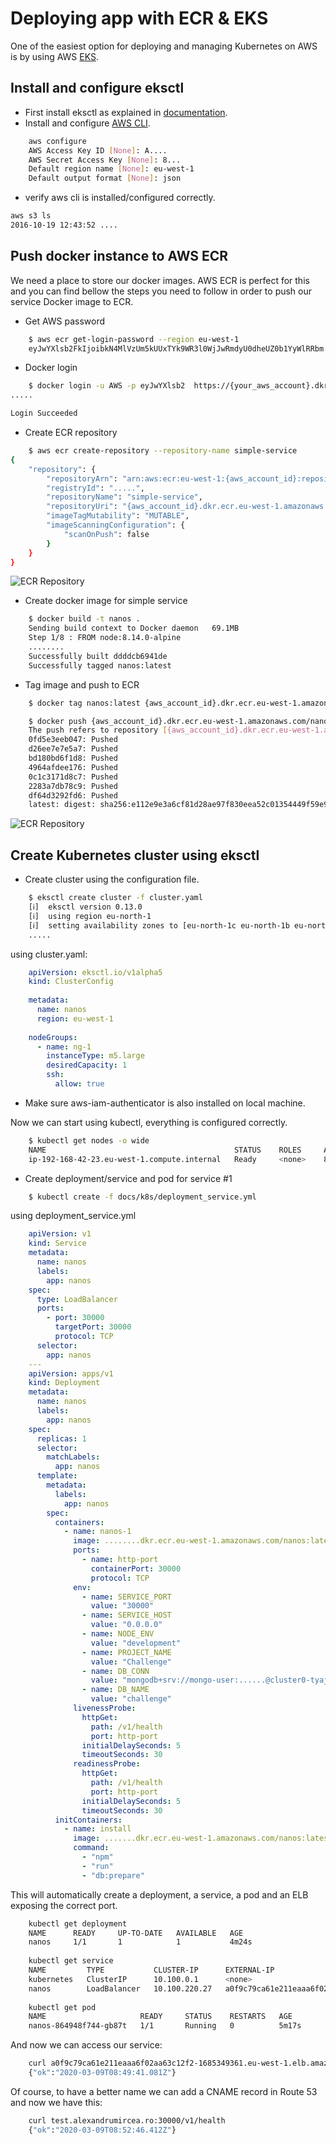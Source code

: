 # Deploying app with ECR & EKS

One of the easiest option for deploying and managing Kubernetes on AWS is by using AWS [EKS](https://aws.amazon.com/eks/).

## Install and configure eksctl

- First install eksctl as explained in [documentation](https://eksctl.io/introduction/installation/).
- Install and configure [AWS CLI](https://docs.aws.amazon.com/cli/latest/userguide/cli-chap-install.html).

```sh
    aws configure
    AWS Access Key ID [None]: A....
    AWS Secret Access Key [None]: 8...
    Default region name [None]: eu-west-1
    Default output format [None]: json
```

- verify aws cli is installed/configured correctly.

```sh
aws s3 ls
2016-10-19 12:43:52 ....
```

## Push docker instance to AWS ECR

We need a place to store our docker images. 
AWS ECR is perfect for this and you can find bellow the steps you need to follow in order to push our service Docker image to ECR.

- Get AWS password
```sh
    $ aws ecr get-login-password --region eu-west-1
    eyJwYXlsb2FkIjoibkN4MlVzUm5kUUxTYk9WR3l0WjJwRmdyU0dheUZ0b1YyWlRRbm.....
```                                        

- Docker login

```sh
    $ docker login -u AWS -p eyJwYXlsb2  https://{your_aws_account}.dkr.ecr.eu-west-1.amazonaws.com
.....

Login Succeeded
```                                     

- Create ECR repository

```sh
    $ aws ecr create-repository --repository-name simple-service
{
    "repository": {
        "repositoryArn": "arn:aws:ecr:eu-west-1:{aws_account_id}:repository/simple-service",
        "registryId": ".....",
        "repositoryName": "simple-service",
        "repositoryUri": "{aws_account_id}.dkr.ecr.eu-west-1.amazonaws.com/simple-service",
        "imageTagMutability": "MUTABLE",
        "imageScanningConfiguration": {
            "scanOnPush": false
        }
    }
}
```

![ECR Repository](./images/ecr_repo.png)

- Create docker image for simple service

```sh
    $ docker build -t nanos .
    Sending build context to Docker daemon   69.1MB
    Step 1/8 : FROM node:8.14.0-alpine
    ........
    Successfully built ddddcb6941de
    Successfully tagged nanos:latest
```                                     

- Tag image and push to ECR

```sh
    $ docker tag nanos:latest {aws_account_id}.dkr.ecr.eu-west-1.amazonaws.com/nanos:latest

    $ docker push {aws_account_id}.dkr.ecr.eu-west-1.amazonaws.com/nanos:latest
    The push refers to repository [{aws_account_id}.dkr.ecr.eu-west-1.amazonaws.com/nanos]
    0fd5e3eeb047: Pushed
    d26ee7e7e5a7: Pushed
    bd180bd6f1d8: Pushed
    4964afdee176: Pushed
    0c1c3171d8c7: Pushed
    2283a7db78c9: Pushed
    df64d3292fd6: Pushed
    latest: digest: sha256:e112e9e3a6cf81d28ae97f830eea52c01354449f59e9ad7044b6bea44788a298 size: 1789
```                                     

![ECR Repository](./images/pushed_image.png)

## Create Kubernetes cluster using eksctl

- Create cluster using the configuration file.

```sh
    $ eksctl create cluster -f cluster.yaml
    [ℹ]  eksctl version 0.13.0
    [ℹ]  using region eu-north-1
    [ℹ]  setting availability zones to [eu-north-1c eu-north-1b eu-north-1a]
    .....
```                                     

using cluster.yaml:

```yml
    apiVersion: eksctl.io/v1alpha5
    kind: ClusterConfig
    
    metadata:
      name: nanos
      region: eu-west-1
    
    nodeGroups:
      - name: ng-1
        instanceType: m5.large
        desiredCapacity: 1
        ssh:
          allow: true
```
                                        
- Make sure aws-iam-authenticator is also installed on local machine.

Now we can start using kubectl, everything is configured correctly.

```sh
    $ kubectl get nodes -o wide
    NAME                                          STATUS    ROLES     AGE       VERSION              INTERNAL-IP     EXTERNAL-IP     OS-IMAGE         KERNEL-VERSION                  CONTAINER-RUNTIME
    ip-192-168-42-23.eu-west-1.compute.internal   Ready     <none>    8m17s     v1.14.8-eks-b8860f   192.168.42.23   18.202.253.46   Amazon Linux 2   4.14.154-128.181.amzn2.x86_64   docker://18.9.9
```                                        

- Create deployment/service and pod for service #1
```sh
    $ kubectl create -f docs/k8s/deployment_service.yml
```                                        

using deployment_service.yml

```yml
    apiVersion: v1
    kind: Service
    metadata:
      name: nanos
      labels:
        app: nanos
    spec:
      type: LoadBalancer
      ports:
        - port: 30000
          targetPort: 30000
          protocol: TCP
      selector:
        app: nanos
    ---
    apiVersion: apps/v1
    kind: Deployment
    metadata:
      name: nanos
      labels:
        app: nanos
    spec:
      replicas: 1
      selector:
        matchLabels:
          app: nanos
      template:
        metadata:
          labels:
            app: nanos
        spec:
          containers:
            - name: nanos-1
              image: ........dkr.ecr.eu-west-1.amazonaws.com/nanos:latest
              ports:
                - name: http-port
                  containerPort: 30000
                  protocol: TCP
              env:
                - name: SERVICE_PORT
                  value: "30000"
                - name: SERVICE_HOST
                  value: "0.0.0.0"
                - name: NODE_ENV
                  value: "development"
                - name: PROJECT_NAME
                  value: "Challenge"
                - name: DB_CONN
                  value: "mongodb+srv://mongo-user:......@cluster0-tyajd.mongodb.net/test?retryWrites=true&w=majority"
                - name: DB_NAME
                  value: "challenge"
              livenessProbe:
                httpGet:
                  path: /v1/health
                  port: http-port
                initialDelaySeconds: 5
                timeoutSeconds: 30
              readinessProbe:
                httpGet:
                  path: /v1/health
                  port: http-port
                initialDelaySeconds: 5
                timeoutSeconds: 30
          initContainers:
            - name: install
              image: .......dkr.ecr.eu-west-1.amazonaws.com/nanos:latest
              command:
                - "npm"
                - "run"
                - "db:prepare"
```

This will automatically create a deployment, a service, a pod and an ELB exposing the correct port.

```sh
    kubectl get deployment
    NAME      READY     UP-TO-DATE   AVAILABLE   AGE
    nanos     1/1       1            1           4m24s
    
    kubectl get service
    NAME         TYPE           CLUSTER-IP      EXTERNAL-IP                                                               PORT(S)           AGE
    kubernetes   ClusterIP      10.100.0.1      <none>                                                                    443/TCP           3h49m
    nanos        LoadBalancer   10.100.220.27   a0f9c79ca61e211eaaa6f02aa63c12f2-1685349361.eu-west-1.elb.amazonaws.com   30000:32106/TCP   4m51s
    
    kubectl get pod
    NAME                     READY     STATUS    RESTARTS   AGE
    nanos-864948f744-gb87t   1/1       Running   0          5m17s
```

And now we can access our service:

```sh
    curl a0f9c79ca61e211eaaa6f02aa63c12f2-1685349361.eu-west-1.elb.amazonaws.com:30000/v1/health
    {"ok":"2020-03-09T08:49:41.081Z"}
```

Of course, to have a better name we can add a CNAME record in Route 53 and now we have this:

```sh
    curl test.alexandrumircea.ro:30000/v1/health
    {"ok":"2020-03-09T08:52:46.412Z"}
```

